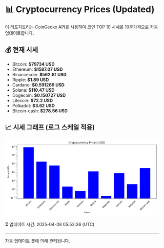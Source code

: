 
# 📊 Cryptocurrency Prices (Updated)

이 리포지토리는 CoinGecko API를 사용하여 코인 TOP 10 시세를 10분가격으로 자동 업데이트합니다.

## 💰 현재 시세
- Bitcoin: **$79734 USD**
- Ethereum: **$1587.07 USD**
- Binancecoin: **$562.81 USD**
- Ripple: **$1.89 USD**
- Cardano: **$0.591269 USD**
- Solana: **$110.47 USD**
- Dogecoin: **$0.150727 USD**
- Litecoin: **$72.2 USD**
- Polkadot: **$3.62 USD**
- Bitcoin-cash: **$278.56 USD**

## 📈 시세 그래프 (로그 스케일 적용)
![Crypto Prices](crypto_prices.png)

⏳ 업데이트 시간: 2025-04-08 05:52:36 (UTC)

---
자동 업데이트 봇에 의해 관리됩니다.
